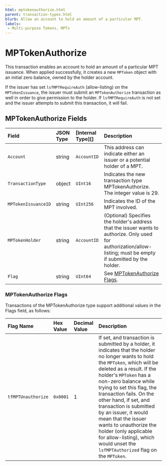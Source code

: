 ```yaml
---
html: mptokenauthorize.html
parent: transaction-types.html
blurb: Allow an account to hold an amount of a particular MPT.
labels:
 - Multi-purpose Tokens, MPTs
---
```


# MPTokenAuthorize

This transaction enables an account to hold an amount of a particular MPT issuance. When applied successfully, it creates a new `MPToken` object with an initial zero balance, owned by the holder account.

If the issuer has set `lsfMPTRequireAuth` (allow-listing) on the `MPTokenIssuance`, the issuer must submit an `MPTokenAuthorize` transaction as well in order to give permission to the holder. If `lsfMPTRequireAuth` is not set and the issuer attempts to submit this transaction, it will fail.

## MPTokenAuthorize Fields

<!-- {% include '_snippets/tx-fields-intro.md' %} -->

| Field               | JSON Type           | [Internal Type][] | Description        |
|:--------------------|:--------------------|:------------------|:-------------------|
| `Account`           | string              | `AccountID`       | This address can indicate either an issuer or a potential holder of a MPT. |
| `TransactionType`   | object              | `UInt16`          | Indicates the new transaction type MPTokenAuthorize. The integer value is 29. |
| `MPTokenIssuanceID` | string              | `UInt256`         | Indicates the ID of the MPT involved. |
| `MPTokenHolder`     | string              | `AccountID`       | (Optional) Specifies the holder's address that the issuer wants to authorize. Only used for authorization/allow-listing; must be empty if submitted by the holder. |
| `Flag`              | string              | `UInt64`          | See [MPTokenAuthorize Flags](#mptokenauthorize-flags). |

### MPTokenAuthorize Flags
Transactions of the MPTokenAuthorize type support additional values in the Flags field, as follows:

| Flag Name          | Hex Value    | Decimal Value | Description                   |
|:-------------------|:-------------|:--------------|:------------------------------|
| `tfMPTUnauthorize` | `0x0001`     | 1             | If set, and transaction is submitted by a holder, it indicates that the holder no longer wants to hold the `MPToken`, which will be deleted as a result. If the holder's `MPToken` has a non-zero balance while trying to set this flag, the transaction fails. On the other hand, if set, and transaction is submitted by an issuer, it would mean that the issuer wants to unauthorize the holder (only applicable for allow-listing), which would unset the `lsfMPTAuthorized` flag on the `MPToken`. |
